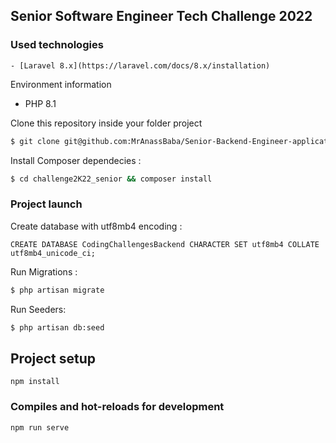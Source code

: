 ## Senior Software Engineer Tech Challenge 2022


### Used technologies
    - [Laravel 8.x](https://laravel.com/docs/8.x/installation)
Environment information 
- PHP 8.1

Clone this repository inside your folder project
```sh
$ git clone git@github.com:MrAnassBaba/Senior-Backend-Engineer-application-by-Anass-Baba.git
```
Install Composer dependecies :
```sh
$ cd challenge2K22_senior && composer install
```

### Project launch
Create database with utf8mb4 encoding :

```
CREATE DATABASE CodingChallengesBackend CHARACTER SET utf8mb4 COLLATE utf8mb4_unicode_ci;
```
Run Migrations :
```sh
$ php artisan migrate
```
Run Seeders:
```sh
$ php artisan db:seed
```

## Project setup
```
npm install
```

### Compiles and hot-reloads for development
```
npm run serve
```
